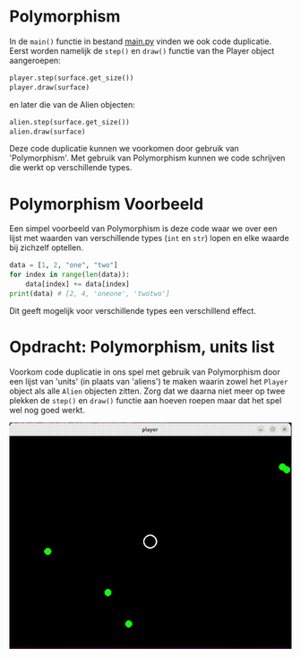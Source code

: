 # Polymorphism

In de `main()` functie in bestand
[main.py](../pygame03_aliens/main.py) vinden we ook code
duplicatie. Eerst worden namelijk de `step()` en `draw()` functie van
the Player object aangeroepen:

```python
player.step(surface.get_size())
player.draw(surface)
```

en later die van de Alien objecten:

```python
alien.step(surface.get_size())
alien.draw(surface)
```
Deze code duplicatie kunnen we voorkomen door gebruik van
'Polymorphism'. Met gebruik van Polymorphism kunnen we code
schrijven die werkt op verschillende types.

# Polymorphism Voorbeeld

Een simpel voorbeeld van Polymorphism is deze code waar we over een
lijst met waarden van verschillende types (`int` en `str`) lopen en elke
waarde bij zichzelf optellen.

```python
data = [1, 2, "one", "two"]
for index in range(len(data)):
    data[index] += data[index]
print(data) # [2, 4, 'oneone', 'twotwo']
```

Dit geeft mogelijk voor verschillende types een verschillend effect.

# Opdracht: Polymorphism, units list

Voorkom code duplicatie in ons spel met gebruik van Polymorphism door
een lijst van 'units' (in plaats van 'aliens') te maken waarin zowel
het `Player` object als alle `Alien` objecten zitten. Zorg dat we
daarna niet meer op twee plekken de `step()` en `draw()` functie aan
hoeven roepen maar dat het spel wel nog goed werkt.

![aliens.gif](../pygame03_aliens/aliens.gif)

